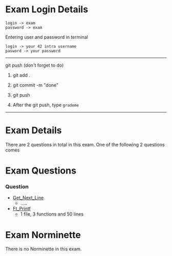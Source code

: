 # Exam Login Details

    login -> exam
    password -> exam

Entering user and password in terminal

    login -> your 42 intra username
    pasword -> your password
------------------------------------

git push (don't forget to do)

1. git add .

2. git commit -m "done"

3. git push

4. After the git push, type `grademe`
-----------------------------------

# Exam Details

There are 2 questions in total in this exam. One of the following 2 questions comes

# Exam Questions

### Question

- [Get_Next_Line](https://github.com/farukdll/Exam_03)
  - .....
- [Ft_Printf](github.com/farukdll/Exam_03/blob/main/ft_printf/ft_printf.c) 
  - 1 file, 3 functions and 50 lines

# Exam Norminette

There is no Norminette in this exam. 
